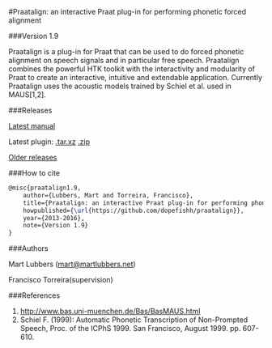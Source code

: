 #Praatalign: an interactive Praat plug-in for performing phonetic forced alignment

###Version 1.9

Praatalign is a plug-in for Praat that can be used to do forced phonetic
alignment on speech signals and in particular free speech. Praatalign combines
the powerful HTK toolkit with the interactivity and modularity of Praat to
create an interactive, intuitive and extendable application. Currently
Praatalign uses the acoustic models trained by Schiel et al. used in
MAUS\[1,2\].

###Releases

[Latest manual](https://github.com/dopefishh/praatalign/releases/download/v1.9/book_1.9.pdf)

Latest plugin:
[.tar.xz](https://github.com/dopefishh/praatalign/releases/download/v1.9/praatalign_1.9.tar.xz)
[.zip](https://github.com/dopefishh/praatalign/releases/download/v1.9/praatalign_1.9.zip)

[Older releases](https://github.com/dopefishh/praatalign/releases)

###How to cite

```tex
@misc{praatalign1.9,
	author={Lubbers, Mart and Torreira, Francisco},
	title={Praatalign: an interactive Praat plug-in for performing phonetic forced alignment},
	howpublished={\url{https://github.com/dopefishh/praatalign}},
	year={2013-2016},
	note={Version 1.9}
}
```

###Authors

Mart Lubbers (mart@martlubbers.net)

Francisco Torreira(supervision)

###References
1. http://www.bas.uni-muenchen.de/Bas/BasMAUS.html
2. Schiel F. (1999): Automatic Phonetic Transcription of Non-Prompted Speech, Proc. of the ICPhS 1999. San Francisco, August 1999. pp. 607-610.
